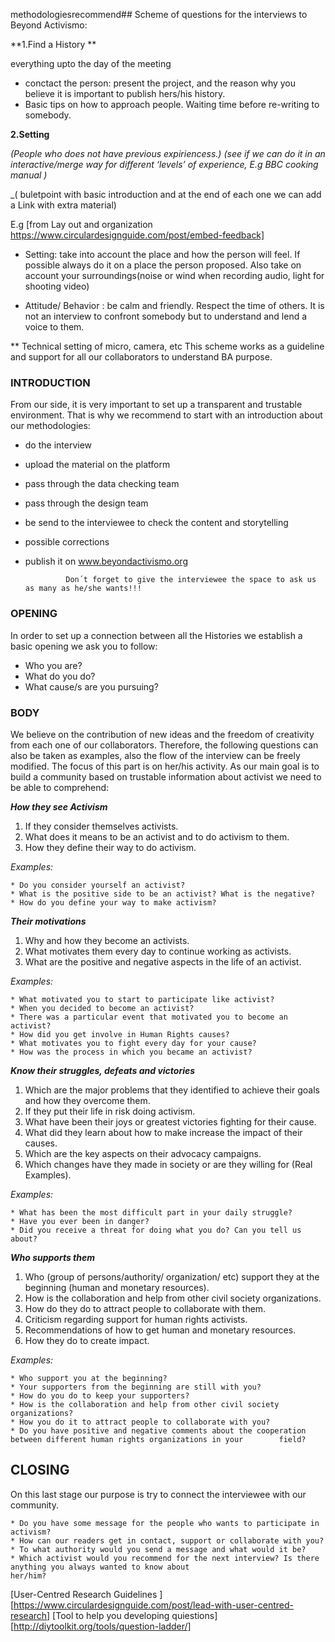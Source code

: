 methodologiesrecommend## Scheme of questions for the interviews to Beyond Activismo:

**1.Find a History **

   everything upto the day of the meeting 
  
  - conctact the person: present the project, and the reason why you believe it is important to publish hers/his history.
  - Basic tips on how to approach people. Waiting time before re-writing to somebody.
  
   
**2.Setting**

_(People who does not have previous expiriencess.)_
_(see if we can do it in an interactive/merge way for different ‘levels’ of experience, E.g BBC cooking manual )_

_( buletpoint  with basic introduction and at the end of each one we can add a Link with extra material) 

E.g [from Lay out and organization https://www.circulardesignguide.com/post/embed-feedback]


* Setting: take into account the place and how the person will feel. If possible always do it on a place the person proposed. Also take on account your surroundings(noise or wind when recording audio, light for shooting video)

* Attitude/ Behavior : be calm and friendly. Respect the time of others. It is not an interview to confront somebody but to understand and lend a voice to them.

** Technical setting of micro, camera, etc
This scheme works as a guideline and support for all our collaborators to understand BA purpose.


### INTRODUCTION

   From our side, it is very important to set up a transparent and trustable environment.
   That is why we recommend to start with an introduction about our methodologies:

   * do the interview
   * upload the material on the platform
   * pass through the data checking team
   * pass through the design team
   * be send to the interviewee to check the content and storytelling
   * possible corrections
   * publish it on www.beyondactivismo.org

                  
                  Don´t forget to give the interviewee the space to ask us as many as he/she wants!!!


### OPENING

  In order to set up a connection between all the Histories we establish a basic opening we ask you to follow:

   * Who you are?
   * What do you do?
   * What cause/s are you pursuing?  


### BODY

   We believe on the contribution of new ideas and the freedom of creativity from each one of our collaborators.
   Therefore, the following questions can also be taken as examples, also the flow of the interview can be freely modified.
   The focus of this part is on her/his activity. As our main goal is to build a community based on trustable information
   about activist we need to be able to comprehend:

 _**How they see Activism**_

   1. If they consider themselves activists.
   2. What does it means to be an activist and to do activism to them.
   3. How they define their way to do activism.

_Examples:_

    * Do you consider yourself an activist?
    * What is the positive side to be an activist? What is the negative?
    * How do you define your way to make activism?

_**Their motivations**_

   1. Why and how they become an activists.
   2. What motivates them every day to continue working as activists.
   3. What are the positive and negative aspects in the life of an activist.

_Examples:_

    * What motivated you to start to participate like activist?
    * When you decided to become an activist?
    * There was a particular event that motivated you to become an activist?
    * How did you get involve in Human Rights causes?
    * What motivates you to fight every day for your cause?
    * How was the process in which you became an activist?

_**Know their struggles, defeats and victories**_

   1. Which are the major problems that they identified to achieve their goals and how they overcome them.
   2. If they put their life in risk doing activism.
   3. What have been their joys or greatest victories fighting for their cause.
   4. What did they learn about how to make increase the impact of their causes.
   5. Which are the key aspects on their advocacy campaigns.
   6. Which changes have they made in society or are they willing for (Real Examples).

_Examples:_

    * What has been the most difficult part in your daily struggle?
    * Have you ever been in danger?
    * Did you receive a threat for doing what you do? Can you tell us about?


_**Who supports them**_

   1. Who (group of persons/authority/ organization/ etc) support they at the beginning (human and monetary resources).
   2. How is the collaboration and help from other civil society organizations.
   3. How do they do to attract people to collaborate with them.
   4. Criticism regarding support for human rights activists.
   5. Recommendations of how to get human and monetary resources.
   6. How they do to create impact.

_Examples:_

    * Who support you at the beginning?
    * Your supporters from the beginning are still with you?
    * How do you do to keep your supporters?
    * How is the collaboration and help from other civil society organizations?
    * How you do it to attract people to collaborate with you?
    * Do you have positive and negative comments about the cooperation between different human rights organizations in your        field?


## CLOSING

On this last stage our purpose is try to connect the interviewee with our community.

    * Do you have some message for the people who wants to participate in activism?
    * How can our readers get in contact, support or collaborate with you?
    * To what authority would you send a message and what would it be?
    * Which activist would you recommend for the next interview? Is there anything you always wanted to know about
    her/him?



[User-Centred Research Guidelines ] [https://www.circulardesignguide.com/post/lead-with-user-centred-research]
[Tool to help you developing quiestions][http://diytoolkit.org/tools/question-ladder/]
